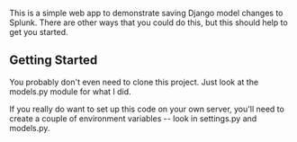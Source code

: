 This is a simple web app to demonstrate saving Django model changes to Splunk. There are other ways that you could do this, but this should help to get you started.

## Getting Started ##

You probably don't even need to clone this project. Just look at the models.py module for what I did.

If you really do want to set up this code on your own server, you'll need to create a couple of environment variables -- look in settings.py and models.py.
